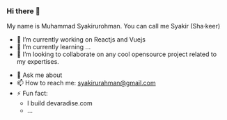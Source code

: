 ### Hi there 👋

<!--
**syakirurahman/syakirurahman** is a ✨ _special_ ✨ repository because its `README.md` (this file) appears on your GitHub profile.
-->

My name is Muhammad Syakirurohman. You can call me Syakir (Sha·keer)

- 🔭 I’m currently working on Reactjs and Vuejs
- 🌱 I’m currently learning ...
- 👯 I’m looking to collaborate on any cool opensource project related to my expertises.
<!--- 🤔 I’m looking for help with ... -->
- 💬 Ask me about 
- 📫 How to reach me: syakirurahman@gmail.com
- ⚡ Fun fact: 
  - I build devaradise.com
  - ...
